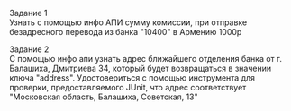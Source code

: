 
Задание 1   
Узнать с помощью инфо АПИ сумму комиссии, при отправке безадресного перевода из банка "10400" в Армению 1000р

Задание 2  
С помощью инфо апи узнать адрес ближайшего отделения банка от г. Балашиха, Дмитриева 34, который будет возвращаться в значении ключа "address". Удостовериться с помощью инструмента для проверки, предоставляемого JUnit, что адрес соответствует "Московская область, Балашиха, Советская, 13" 
